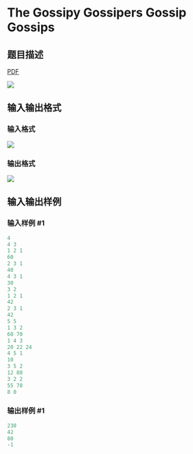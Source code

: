 # The Gossipy Gossipers Gossip Gossips

## 题目描述

[problemUrl]: https://uva.onlinejudge.org/index.php?option=com_onlinejudge&Itemid=8&category=20&page=show_problem&problem=1791

[PDF](https://uva.onlinejudge.org/external/108/p10850.pdf)

![](https://cdn.luogu.com.cn/upload/vjudge_pic/UVA10850/bb7b04b3ab3dcb66e0dd3615911aa532a3751663.png)

## 输入输出格式

### 输入格式

![](https://cdn.luogu.com.cn/upload/vjudge_pic/UVA10850/ebf424ae0d48ca3a84bd06bfa070f775b576f98a.png)

### 输出格式

![](https://cdn.luogu.com.cn/upload/vjudge_pic/UVA10850/0a296d417bd49bec4642f824c9800e443308a49a.png)

## 输入输出样例

### 输入样例 #1

```cpp
4
4 3
1 2 1
60
2 3 1
40
4 3 1
30
3 2
1 2 1
42
2 3 1
42
5 5
1 3 2
60 70
1 4 3
20 22 24
4 5 1
10
3 5 2
12 80
3 2 2
55 78
8 0
```


### 输出样例 #1

```cpp
230
42
80
-1
```


